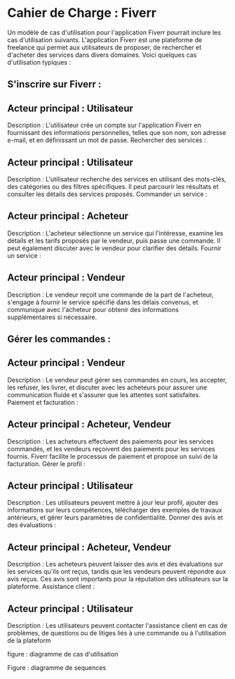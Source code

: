 # Cahier de Charge : Fiverr 
Un modèle de cas d'utilisation pour l'application Fiverr pourrait inclure les cas d'utilisation suivants. L'application Fiverr est une plateforme de freelance qui permet aux utilisateurs de proposer, de rechercher et d'acheter des services dans divers domaines. Voici quelques cas d'utilisation typiques :

## S'inscrire sur Fiverr :

## Acteur principal : Utilisateur
Description : L'utilisateur crée un compte sur l'application Fiverr en fournissant des informations personnelles, telles que son nom, son adresse e-mail, et en définissant un mot de passe.
Rechercher des services :

## Acteur principal : Utilisateur
Description : L'utilisateur recherche des services en utilisant des mots-clés, des catégories ou des filtres spécifiques. Il peut parcourir les résultats et consulter les détails des services proposés.
Commander un service :

## Acteur principal : Acheteur
Description : L'acheteur sélectionne un service qui l'intéresse, examine les détails et les tarifs proposés par le vendeur, puis passe une commande. Il peut également discuter avec le vendeur pour clarifier des détails.
Fournir un service :

## Acteur principal : Vendeur
Description : Le vendeur reçoit une commande de la part de l'acheteur, s'engage à fournir le service spécifié dans les délais convenus, et communique avec l'acheteur pour obtenir des informations supplémentaires si nécessaire.
## Gérer les commandes :

## Acteur principal : Vendeur
Description : Le vendeur peut gérer ses commandes en cours, les accepter, les refuser, les livrer, et discuter avec les acheteurs pour assurer une communication fluide et s'assurer que les attentes sont satisfaites.
Paiement et facturation :

## Acteur principal : Acheteur, Vendeur
Description : Les acheteurs effectuent des paiements pour les services commandés, et les vendeurs reçoivent des paiements pour les services fournis. Fiverr facilite le processus de paiement et propose un suivi de la facturation.
Gérer le profil :

## Acteur principal : Utilisateur
Description : Les utilisateurs peuvent mettre à jour leur profil, ajouter des informations sur leurs compétences, télécharger des exemples de travaux antérieurs, et gérer leurs paramètres de confidentialité.
Donner des avis et des évaluations :

## Acteur principal : Acheteur, Vendeur
Description : Les acheteurs peuvent laisser des avis et des évaluations sur les services qu'ils ont reçus, tandis que les vendeurs peuvent répondre aux avis reçus. Ces avis sont importants pour la réputation des utilisateurs sur la plateforme.
Assistance client :

## Acteur principal : Utilisateur
Description : Les utilisateurs peuvent contacter l'assistance client en cas de problèmes, de questions ou de litiges liés à une commande ou à l'utilisation de la plateform

   figure : diagramme de cas d'utilisation 


 

 
 
Figure : diagramme de sequences 
